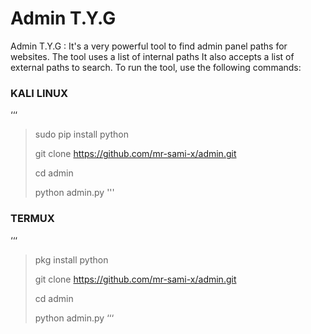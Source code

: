 # Admin T.Y.G
Admin T.Y.G :  It's a very powerful tool to find admin panel paths for websites. The tool uses a list of internal paths  It also accepts a list of external paths to search. To run the tool, use the following commands:


### KALI LINUX
‘‘‘
> sudo pip install python
>
> git clone https://github.com/mr-sami-x/admin.git
>
> cd admin
>
> python admin.py
'''



### TERMUX

‘‘‘
> pkg install python
>
> git clone https://github.com/mr-sami-x/admin.git
>
> cd admin
>
> python admin.py
‘‘‘
